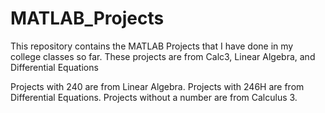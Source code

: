 # MATLAB_Projects
This repository contains the MATLAB Projects that I have done in my college classes so far. These projects are from Calc3, Linear Algebra, and Differential Equations

Projects with 240 are from Linear Algebra.
Projects with 246H are from Differential Equations.
Projects without a number are from Calculus 3.
